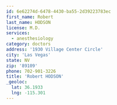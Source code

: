 ```yaml
---
id: 6e62274d-6478-4430-ba55-2d39223783ec
first_name: Robert
last_name: HODSON
license: M.D.
services:
  - anesthesiology
category: doctors
address: '1930 Village Center Circle'
city: 'Las Vegas'
state: NV
zip: '89109'
phone: 702-901-3226
title: 'Robert HODSON'
_geoloc:
  lat: 36.1933
  lng: -115.301
---
```

